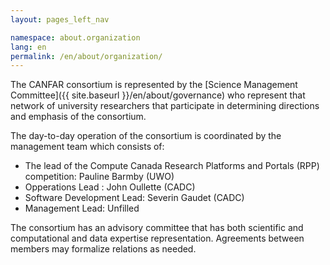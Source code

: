 ```yaml
---
layout: pages_left_nav

namespace: about.organization
lang: en
permalink: /en/about/organization/
---
```


<!-- Content start -->

The CANFAR consortium is represented by the [Science Management Committee]({{ site.baseurl }}/en/about/governance) who represent that network of university researchers that participate in determining directions and emphasis of the consortium.

The day-to-day operation of the consortium is coordinated by the management team which consists of:

- The lead of the Compute Canada Research Platforms and Portals (RPP) competition: Pauline Barmby (UWO)
- Opperations Lead : John Oullette (CADC)
- Software Development Lead: Severin Gaudet (CADC)
- Management Lead: Unfilled

The consortium has an advisory committee that has both scientific and
computational and data expertise representation. Agreements between members
may formalize relations as needed.

<!-- ![Organization breakdown]({{ site.baseurl }}/images/organization.jpg) -->

<!-- Content end -->
